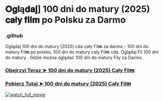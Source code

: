 # 𝐎𝐠𝐥ą𝐝𝐚𝐣] 100 dni do matury (2025) 𝐜𝐚ł𝐲 𝐟𝐢𝐥𝐦 po Polsku za Darmo

### .github

Oglądaj 100 dni do matury (2025) cda cały Fil𝐦 za darmo - 100 dni do matury Fil𝐦 po polsku, 100 dni do matury caly Fil𝐦 cda. Oglądaj Fil 100 dni do matury . Gdzie można oglądać 100 dni do matury Fily za Darmo

### [Obejrzyj Teraz ➤ 100 dni do matury (2025) Cały Fil𝐦](https://epicscreen.fun/pl/movie/1327145/100-dni-do-matury-geti🔥)

### [Pobierz Tutaj ➤ 100 dni do matury (2025) Cały Fil𝐦](https://epicscreen.fun/pl/movie/1327145/100-dni-do-matury-geti🔥)

<a href="https://epicscreen.fun/pl/movie/1327145/100-dni-do-matury-geti🔥" rel="nofollow"><img src="https://image.tmdb.org/t/p/w300/8H82bgf0t9E9oQquGhabm9UQVyq.jpg" alt="watch_full_movie" data-canonical-src="https://image.tmdb.org/t/p/w300/8H82bgf0t9E9oQquGhabm9UQVyq.jpg" style="max-width: 100%;"></a>
